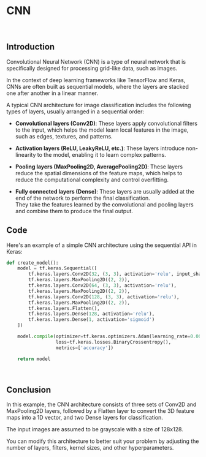 # CNN

&nbsp;

## Introduction

Convolutional Neural Network (CNN) is a type of neural network that is specifically designed for processing grid-like data, such as images.

In the context of deep learning frameworks like TensorFlow and Keras, CNNs are often built as sequential models, where the layers are stacked one after another in a linear manner.

A typical CNN architecture for image classification includes the following types of layers, usually arranged in a sequential order:

* **Convolutional layers (Conv2D)**: These layers apply convolutional filters to the input, which helps the model learn local features in the image, such as edges, textures, and patterns.

* **Activation layers (ReLU, LeakyReLU, etc.)**: These layers introduce non-linearity to the model, enabling it to learn complex patterns.

* **Pooling layers (MaxPooling2D, AveragePooling2D)**: These layers reduce the spatial dimensions of the feature maps, which helps to reduce the computational complexity and control overfitting.

* **Fully connected layers (Dense)**: These layers are usually added at the end of the network to perform the final classification.\
They take the features learned by the convolutional and pooling layers and combine them to produce the final output.

## Code

Here's an example of a simple CNN architecture using the sequential API in Keras:

```python
def create_model():
    model = tf.keras.Sequential([
        tf.keras.layers.Conv2D(32, (3, 3), activation='relu', input_shape=(128, 128, 1)),
        tf.keras.layers.MaxPooling2D((2, 2)),
        tf.keras.layers.Conv2D(64, (3, 3), activation='relu'),
        tf.keras.layers.MaxPooling2D((2, 2)),
        tf.keras.layers.Conv2D(128, (3, 3), activation='relu'),
        tf.keras.layers.MaxPooling2D((2, 2)),
        tf.keras.layers.Flatten(),
        tf.keras.layers.Dense(128, activation='relu'),
        tf.keras.layers.Dense(1, activation='sigmoid')
    ])

    model.compile(optimizer=tf.keras.optimizers.Adam(learning_rate=0.001),
                  loss=tf.keras.losses.BinaryCrossentropy(),
                  metrics=['accuracy'])

    return model
```

&nbsp;

## Conclusion

In this example, the CNN architecture consists of three sets of Conv2D and MaxPooling2D layers, followed by a Flatten layer to convert the 3D feature maps into a 1D vector, and two Dense layers for classification.

The input images are assumed to be grayscale with a size of 128x128.

You can modify this architecture to better suit your problem by adjusting the number of layers, filters, kernel sizes, and other hyperparameters.

